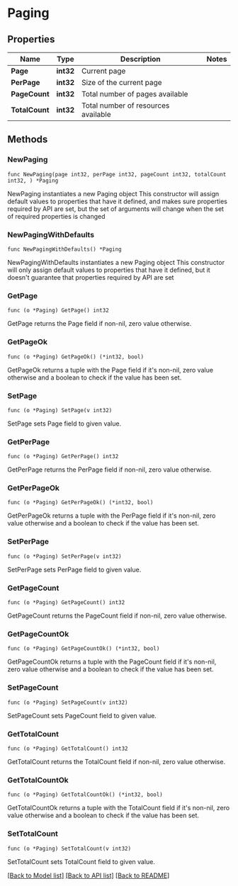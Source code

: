 # Paging

## Properties

Name | Type | Description | Notes
------------ | ------------- | ------------- | -------------
**Page** | **int32** | Current page | 
**PerPage** | **int32** | Size of the current page | 
**PageCount** | **int32** | Total number of pages available | 
**TotalCount** | **int32** | Total number of resources available | 

## Methods

### NewPaging

`func NewPaging(page int32, perPage int32, pageCount int32, totalCount int32, ) *Paging`

NewPaging instantiates a new Paging object
This constructor will assign default values to properties that have it defined,
and makes sure properties required by API are set, but the set of arguments
will change when the set of required properties is changed

### NewPagingWithDefaults

`func NewPagingWithDefaults() *Paging`

NewPagingWithDefaults instantiates a new Paging object
This constructor will only assign default values to properties that have it defined,
but it doesn't guarantee that properties required by API are set

### GetPage

`func (o *Paging) GetPage() int32`

GetPage returns the Page field if non-nil, zero value otherwise.

### GetPageOk

`func (o *Paging) GetPageOk() (*int32, bool)`

GetPageOk returns a tuple with the Page field if it's non-nil, zero value otherwise
and a boolean to check if the value has been set.

### SetPage

`func (o *Paging) SetPage(v int32)`

SetPage sets Page field to given value.


### GetPerPage

`func (o *Paging) GetPerPage() int32`

GetPerPage returns the PerPage field if non-nil, zero value otherwise.

### GetPerPageOk

`func (o *Paging) GetPerPageOk() (*int32, bool)`

GetPerPageOk returns a tuple with the PerPage field if it's non-nil, zero value otherwise
and a boolean to check if the value has been set.

### SetPerPage

`func (o *Paging) SetPerPage(v int32)`

SetPerPage sets PerPage field to given value.


### GetPageCount

`func (o *Paging) GetPageCount() int32`

GetPageCount returns the PageCount field if non-nil, zero value otherwise.

### GetPageCountOk

`func (o *Paging) GetPageCountOk() (*int32, bool)`

GetPageCountOk returns a tuple with the PageCount field if it's non-nil, zero value otherwise
and a boolean to check if the value has been set.

### SetPageCount

`func (o *Paging) SetPageCount(v int32)`

SetPageCount sets PageCount field to given value.


### GetTotalCount

`func (o *Paging) GetTotalCount() int32`

GetTotalCount returns the TotalCount field if non-nil, zero value otherwise.

### GetTotalCountOk

`func (o *Paging) GetTotalCountOk() (*int32, bool)`

GetTotalCountOk returns a tuple with the TotalCount field if it's non-nil, zero value otherwise
and a boolean to check if the value has been set.

### SetTotalCount

`func (o *Paging) SetTotalCount(v int32)`

SetTotalCount sets TotalCount field to given value.



[[Back to Model list]](../README.md#documentation-for-models) [[Back to API list]](../README.md#documentation-for-api-endpoints) [[Back to README]](../README.md)


